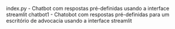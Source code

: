 index.py - Chatbot com respostas pré-definidas usando a interface streamlit
chatbot1 - Chatobot com respostas pré-definidas para um escritório de advocacia usando a interface streamlit
